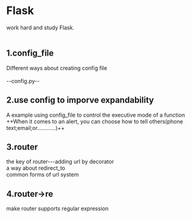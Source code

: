 # Flask
work hard and study Flask.<br><br>
## 1.config_file
Different ways about creating config file<br><br>
--config.py--
## 2.use config to imporve expandability
A example using config_file to control the executive mode of a function<br>
++When it comes to an alert, you can choose how to tell others(phone text;email;or…………)++
## 3.router
the key of router---adding url by decorator<br>
a way about redirect_to<br>
common forms of url system<br>
## 4.router->re
make router supports regular expression<br>
